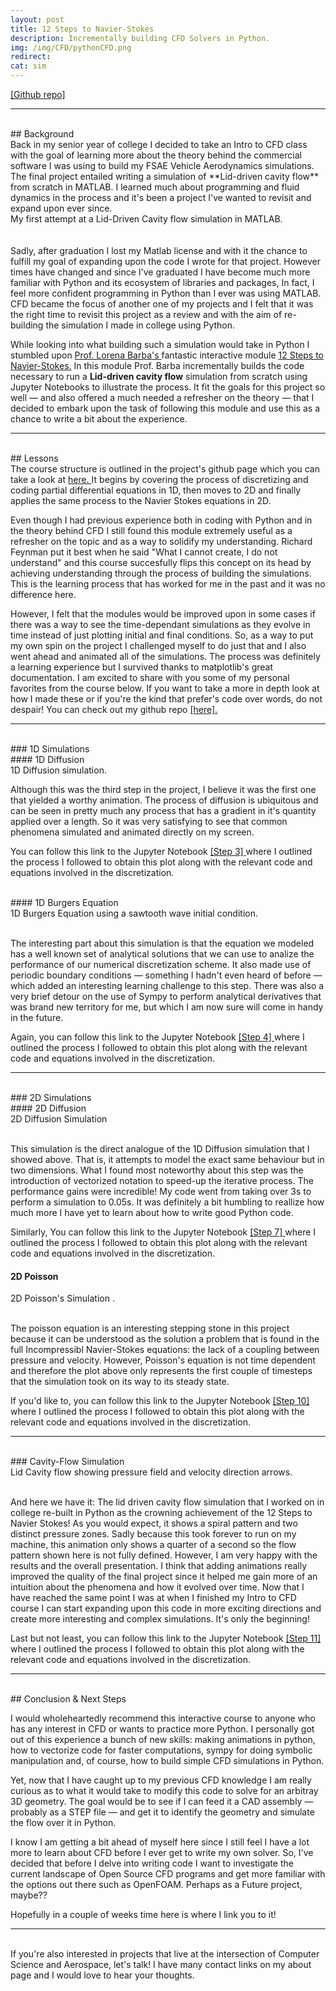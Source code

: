 ```yaml
---
layout: post
title: 12 Steps to Navier-Stokes
description: Incrementally building CFD Solvers in Python. 
img: /img/CFD/pythonCFD.png
redirect: 
cat: sim
---
```

<a href="https://github.com/Angelo1211/CFDPython" target="blank"> [Github repo]</a>

***
<br/>
## Background

<br/>
Back in my senior year of college I decided to take an Intro to CFD class with the goal of learning more about the theory behind the commercial software I was using to build my FSAE Vehicle Aerodynamics simulations. The final project entailed writing a simulation of **Lid-driven cavity flow** from scratch in MATLAB. I learned much about programming and fluid dynamics in the process and it's been a project I've wanted to revisit and expand upon ever since. 
<div class="img_row">
	<img class="col three" src="{{ site.baseurl }}/img/CFD/oldlidflow.jpg" alt="" title="Apparently the concept of aspect ratio was foreign to me at the time..."/>
</div>
<div class="col three caption">
	My first attempt at a Lid-Driven Cavity flow simulation in MATLAB.
</div>

<br/>
<br/>
Sadly, after graduation I lost my Matlab license and with it the chance to fulfill my goal of expanding upon the code I wrote for that project. However times have changed and since I've graduated I have become much more familiar with Python and its ecosystem of libraries and packages, In fact, I feel more confident programming in Python than I ever was using MATLAB. CFD became the focus of another one of my projects and I felt that it was the right time to revisit this project as a review and with the aim of re-building the simulation I made in college using Python.

While looking into what building such a simulation would take in Python I stumbled upon <a href="http://lorenabarba.com/" target="blank">Prof. Lorena Barba's </a> fantastic interactive module <a href="https://github.com/barbagroup/CFDPython" target="blank">12 Steps to Navier-Stokes.</a> In this module Prof. Barba incrementally builds the code necessary to run a **Lid-driven cavity flow** simulation from scratch using Jupyter Notebooks to illustrate the process. It fit the goals for this project so well &mdash; and also offered a much needed a refresher on the theory &mdash; that I decided to embark upon the task of following this module and use this as a chance to write a bit about the experience.

---
<br/>
## Lessons


<br/>
The course structure is outlined in the project's github page which you can take a look at <a href="https://github.com/barbagroup/CFDPython#lessons" target="blank"> here. </a> It begins by covering the process of discretizing and coding partial differential equations in 1D, then moves to 2D and finally applies the same process to the Navier Stokes equations in 2D. 

Even though I had previous experience both in coding with Python and in the theory behind CFD I still found this module extremely useful as a refresher on the topic and as a way to solidify my understanding. Richard Feynman put it best when he said "What I cannot create, I do not understand" and this course succesfully flips this concept on its head by achieving understanding through the process of building the simulations. This is the learning process that has worked for me in the past and it was no difference here. 

However, I felt that the modules would be improved upon in some cases if there was a way to see the time-dependant simulations as they evolve in time instead of just plotting initial and final conditions. So, as a way to put my own spin on the project I challenged myself to do just that and I also went ahead and animated all of the simulations. The process was definitely a learning experience but I survived thanks to matplotlib's great documentation. I am excited to share with you some of my personal favorites from the course below. If you want to take a more in depth look at how I made these or if you're the kind that prefer's code over words, do not despair! You can check out my github repo <a href="https://github.com/Angelo1211/CFDPython" target="blank"> [here].</a>

---
<br/>
### 1D Simulations
<br/>
#### 1D Diffusion

<div class="img_row gif">
	<img class="col gif" src="{{ site.baseurl }}/img/CFD/1dDiff.gif" alt="" title="Mon dessin ne représentait pas un chapeau. Il représentait un serpent boa qui digérait un éléphant."/>
</div>
<div class="col three caption">
	1D Diffusion simulation.
</div>

Although this was the third step in the project, I believe it was the first one that  yielded a worthy animation. The process of diffusion is ubiquitous and can be seen in pretty much any process that has a gradient in it's quantity applied over a length. So it was very satisfying to see that common phenomena simulated and animated directly on my screen. 

You can follow this link to the Jupyter Notebook <a href="https://nbviewer.jupyter.org/github/Angelo1211/CFDPython/blob/master/Lessons/S03_1D_Diffusion_Equation.ipynb" target="blank"> [Step 3] </a>  where I outlined the process I followed to obtain this plot along with the relevant code and equations involved in the discretization.

<br/>
#### 1D Burgers Equation

<div class="img_row gif">
	<img class="col gif" src="{{ site.baseurl }}/img/CFD/1dBurgers.gif" alt="" title="I am two dimensions away from building a wave surfing simulator."/>
</div>
<div class="col three caption">
	1D Burgers Equation using a sawtooth wave initial condition.
</div>
<br/>

The interesting part about this simulation is that the equation we modeled has a well known set of analytical solutions that we can use to analize the performance of our numerical discretization scheme. It also made use of periodic boundary conditions &mdash; something I hadn't even heard of before &mdash; which added an interesting learning challenge to this step. There was also a very brief detour on the use of Sympy to perform analytical derivatives that was brand new territory for me, but  which I am now sure will come in handy in the future.

Again, you can follow this link to the Jupyter Notebook <a href="https://nbviewer.jupyter.org/github/Angelo1211/CFDPython/blob/master/Lessons/S04_Burgers_EQ.ipynb" target="blank"> [Step 4] </a>  where I outlined the process I followed to obtain this plot along with the relevant code and equations involved in the discretization.

---
<br/>
### 2D Simulations
<br/>
#### 2D Diffusion

<div class="img_row gif">
	<img class="col gif" src="{{ site.baseurl }}/img/CFD/2dDiff.gif" alt="" title="It's oddly satisfying isn't it?"/>
</div>
<div class="col three caption">
	2D Diffusion Simulation
</div>
<br/>

This simulation is the direct analogue of the 1D Diffusion simulation that I showed above. That is, it attempts to model the exact same behaviour but in two dimensions. What I found most noteworthy about this step was the introduction of vectorized notation to speed-up the iterative process. The performance gains were incredible! My code went from taking over 3s to perform a simulation to 0.05s. It was definitely a bit humbling to reallize how much more I have yet to learn about how to write good Python code.

Similarly, You can follow this link to the Jupyter Notebook <a href="https://nbviewer.jupyter.org/github/Angelo1211/CFDPython/blob/master/Lessons/S07_2D_Diffusion.ipynb" target="blank"> [Step 7] </a>  where I outlined the process I followed to obtain this plot along with the relevant code and equations involved in the discretization.

#### 2D Poisson


<div class="img_row gif">
	<img class="col gif" src="{{ site.baseurl }}/img/CFD/2dPoisson.gif" alt="" title="Doesn't really represent  a time history, but it looked cool."/>
</div>
<div class="col three caption">
	2D Poisson's Simulation .
</div>
<br/>

The poisson equation is an interesting stepping stone in this project because it can be understood as the solution a problem that is found in the full Incompressibl Navier-Stokes equations: the lack of a coupling between pressure and velocity. However, Poisson's equation is not time dependent and therefore the plot above only represents the first couple of timesteps that the simulation took on its way to its steady state.


If you'd like to, you can follow this link to the Jupyter Notebook <a href="https://nbviewer.jupyter.org/github/Angelo1211/CFDPython/blob/master/Lessons/S10_2D_Poisson_Eq.ipynb" target="blank"> [Step 10] </a>  where I outlined the process I followed to obtain this plot along with the relevant code and equations involved in the discretization.

---
<br/>
### Cavity-Flow Simulation

<div class="img_row gif">
	<img class="col gif" src="{{ site.baseurl }}/img/CFD/NSCavityLid2.gif" alt="" title="Hello old friend!"/>
</div>
<div class="col three caption">
	Lid Cavity flow showing pressure field and velocity direction arrows.
</div>
<br/>

And here we have it: The lid driven cavity flow simulation that I worked on in college re-built in Python as the crowning achievement of the 12 Steps to Navier Stokes! As you would expect, it shows a spiral pattern and two distinct pressure zones. Sadly because this took forever to run on my machine, this animation only shows a quarter of a second so the flow pattern shown here is not fully defined. However, I am very happy with the results and the overall presentation. I think that adding animations really improved the quality of the final project since it helped me gain more of an intuition about the phenomena and how it evolved over time. Now that I have reached the same point I was at when I finished my Intro to CFD course I can start expanding upon this code in more exciting directions and create more interesting and complex simulations. It's only the beginning!

Last but not least, you can follow this link to the Jupyter Notebook <a href="https://nbviewer.jupyter.org/github/Angelo1211/CFDPython/blob/master/Lessons/S11_Cavity_Flow_W_NS.ipynb" target="blank"> [Step 11] </a>  where I outlined the process I followed to obtain this plot along with the relevant code and equations involved in the discretization.


---
<br/>
## Conclusion &  Next Steps


<br/>

I would wholeheartedly recommend this interactive course to anyone who has any interest in CFD or wants to practice more Python. I personally got out of this experience a bunch of new skills: making animations in python, how to vectorize code for faster computations, sympy for doing symbolic manipulation and, of course, how to build simple CFD simulations in Python.

Yet, now that I have caught up to my previous CFD knowledge I am really curious as to what it would take to modify this code to solve for an arbitray 3D geometry. The goal would be to see if I can feed it a CAD assembly &mdash; probably as a STEP file &mdash; and get it to identify the geometry and simulate the flow over it in Python. 

I know I am getting a bit ahead of myself here since I still feel I have a lot more to learn about CFD before I ever get to write my own solver. So, I've decided that before I delve into writing code I want to investigate the current landscape of Open Source CFD programs and get more familiar with the options out there such as OpenFOAM. Perhaps as a Future project, maybe?? 

Hopefully in a couple of weeks time here is where I link you to it! 


---
<br/>
If you're also interested in projects that live at the intersection of Computer Science and Aerospace, let's talk! I have many contact links on my about page and I would love to hear your thoughts.
